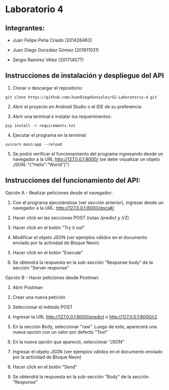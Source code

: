 # Laboratorio 4

## Integrantes:
* Juan Felipe Peña Criado (201426463) 

* Juan Diego González Gómez (201911031) 

* Sergio Ramírez Vélez (201714577) 

## Instrucciones de instalación y despliegue del API

1. Clonar o descargar el repositorio:

  ```shell
  git clone https://github.com/JuanDiegoGonzalez/G2-Laboratorio-4.git
  ```

2. Abrir el proyecto en Android Studio o el IDE de su preferencia

3. Abrir una terminal e instalar los requerimientos:

  ```shell
  pip install -r requirements.txt
  ```

4. Ejecutar el programa en la terminal:

  ```shell
  uvicorn main:app --reload
  ```

5. Se podrá verificar el funcionamiento del programa ingresando desde un navegador a la URL http://127.0.0.1:8000/ (se debe visualizar un objeto JSON: "{"Hello":"World"}")

## Instrucciones del funcionamiento del API:

Opción A - Realizar peticiones desde el navegador:

1. Con el programa ejecutándose (ver sección anterior), ingresar desde un navegador a la URL: http://127.0.0.1:8000/docs#/

2. Hacer click en las secciones POST (rutas /predict y /r2)

3. Hacer click en el botón "Try it out"

4. Modificar el objeto JSON (ver ejemplos válidos en el documento enviado por la actividad de Bloque Neon)

5. Hacer click en el botón "Execute"

6. Se obtendrá la respuesta en la sub-sección "Response body" de la sección "Server response"

Opción B - Hacer peticiones desde Postman:

1. Abrir Postman

2. Crear una nueva petición

3. Seleccionar el método POST

4. Ingresar la URL http://127.0.0.1:8000/predict o http://127.0.0.1:8000/r2

5. En la sección Body, seleccionar "raw". Luego de esto, aparecerá una nueva opción con un valor por defecto "Text"

6. En la nueva opción que apareció, seleccionar "JSON"

7. Ingresar el objeto JSON (ver ejemplos válidos en el documento enviado por la actividad de Bloque Neon)

8. Hacer click en el botón "Send"

9. Se obtendrá la respuesta en la sub-sección "Body" de la sección "Response"
